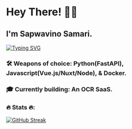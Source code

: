# Hey There! 👋🏾

## I'm Sapwavino Samari.

[![Typing SVG](https://readme-typing-svg.herokuapp.com?font=Fira+Code&weight=500&size=25&pause=700&color=37ABE6&width=435&lines=Full+Stack+Web+Developer+👨🏾‍💻;Audio+Engineer+🎧;Dog+Person+🐕)](https://git.io/typing-svg)

### 🛠 Weapons of choice: Python(FastAPI), Javascript(Vue.js/Nuxt/Node), & Docker.
### 🎓 Currently building: An OCR SaaS.

### :fire: Stats :fire::

[![GitHub Streak](http://github-readme-streak-stats.herokuapp.com?user=sapwavino&theme=transparent&background=000000&stars=false)](https://git.io/streak-stats)
<br/>
